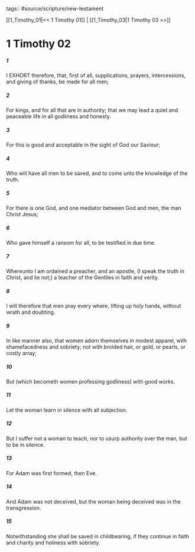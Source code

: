 tags:: #source/scripture/new-testament

[[1_Timothy_01|<< 1 Timothy 01]] | [[1_Timothy_03|1 Timothy 03 >>]]

# 1 Timothy 02

##### 1

I EXHORT therefore, that, first of all, supplications, prayers, intercessions, and giving of thanks, be made for all men;

##### 2

For kings, and for all that are in authority; that we may lead a quiet and peaceable life in all godliness and honesty.

##### 3

For this is good and acceptable in the sight of God our Saviour;

##### 4

Who will have all men to be saved, and to come unto the knowledge of the truth.

##### 5

For there is one God, and one mediator between God and men, the man Christ Jesus;

##### 6

Who gave himself a ransom for all, to be testified in due time.

##### 7

Whereunto I am ordained a preacher, and an apostle, (I speak the truth in Christ, and lie not;) a teacher of the Gentiles in faith and verity.

##### 8

I will therefore that men pray every where, lifting up holy hands, without wrath and doubting.

##### 9

In like manner also, that women adorn themselves in modest apparel, with shamefacedness and sobriety; not with broided hair, or gold, or pearls, or costly array;

##### 10

But (which becometh women professing godliness) with good works.

##### 11

Let the woman learn in silence with all subjection.

##### 12

But I suffer not a woman to teach, nor to usurp authority over the man, but to be in silence.

##### 13

For Adam was first formed, then Eve.

##### 14

And Adam was not deceived, but the woman being deceived was in the transgression.

##### 15

Notwithstanding she shall be saved in childbearing, if they continue in faith and charity and holiness with sobriety.
